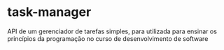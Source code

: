 # task-manager
API de um gerenciador de tarefas simples, para utilizada para ensinar os princípios da programação no curso de desenvolvimento de software
